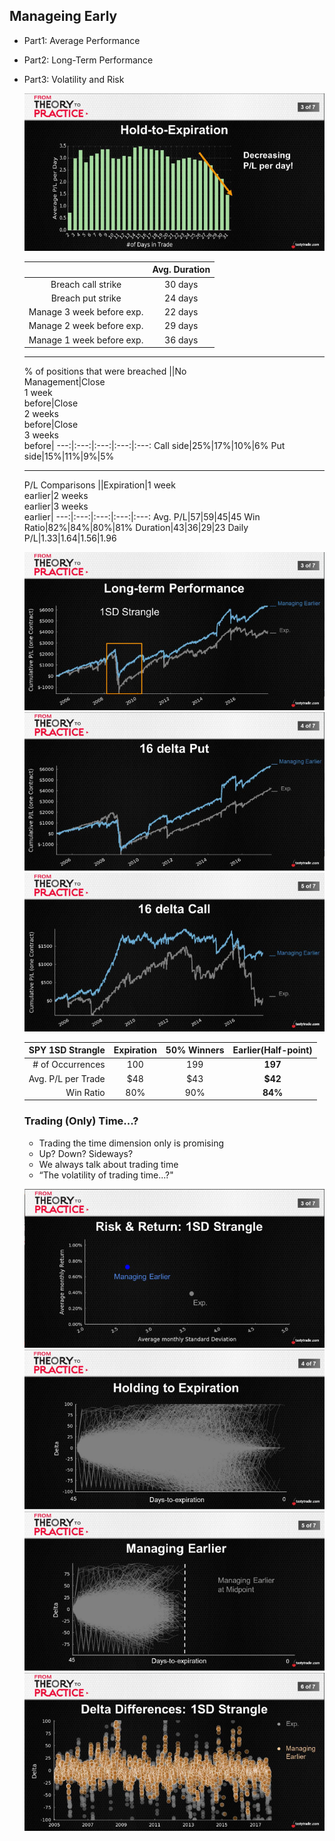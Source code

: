 ## Manageing Early
  * Part1: Average Performance
  * Part2: Long-Term Performance
  * Part3: Volatility and Risk
    
    ![alt text](./img/me/me.01.png "spy")

    ||Avg. Duration|
    :---:|:---:
    Breach call strike|30 days
    Breach put strike|24 days    
    Manage 3 week before exp.|22 days
    Manage 2 week before exp.|29 days
    Manage 1 week before exp.|36 days        

    ---
    % of positions that were breached
    ||No <br>Management|Close <br>1 week<br>before|Close <br>2 weeks<br>before|Close <br>3 weeks<br>before|
    ---:|:---:|:---:|:---:|:---:
    Call side|25%|17%|10%|6%
    Put side|15%|11%|9%|5%

    ---
    P/L Comparisons
    ||Expiration|1 week<br>earlier|2 weeks<br>earlier|3 weeks<br>earlier|
    ---:|:---:|:---:|:---:|:---:
    Avg. P/L|$57|$59|$45|$45
    Win Ratio|82%|84%|80%|81%
    Duration|43|36|29|23
    Daily P/L|$1.33|$1.64|$1.56|$1.96

    ![alt text](./img/me/me.02.png "spy")
    ![alt text](./img/me/me.03.png "spy")
    ![alt text](./img/me/me.04.png "spy")
  
    |SPY 1SD Strangle|Expiration|50% Winners|Earlier(Half-point)
    ---:|:---:|:---:|:---:
    \# of Occurrences|100|199|**197**
    Avg. P/L per Trade|$48|$43|**$42**
    Win Ratio|80%|90%|**84%**

    ### Trading (Only) Time...?
    * Trading the time dimension only is promising
    * Up? Down? Sideways?
    * We always talk about trading time
    * “The volatility of trading time...?"

    ![alt text](./img/me/me.05.png "spy")
    ![alt text](./img/me/me.06.png "spy")
    ![alt text](./img/me/me.07.png "spy")
    ![alt text](./img/me/me.08.png "spy")
